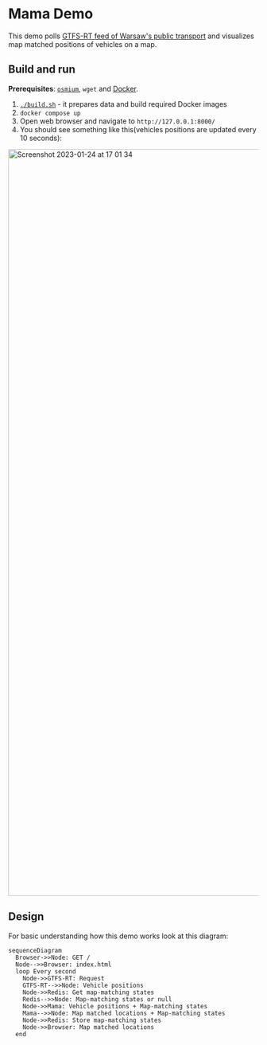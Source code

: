 # Mama Demo

This demo polls [GTFS-RT feed of Warsaw's public transport](https://mkuran.pl/gtfs/) and visualizes map matched positions of vehicles on a map.

## Build and run

**Prerequisites**: [`osmium`](https://osmcode.org/osmium-tool/), `wget` and [Docker](https://www.docker.com/).


1. [`./build.sh`](./build.sh) - it prepares data and build required Docker images
2. `docker compose up`
3. Open web browser and navigate to `http://127.0.0.1:8000/`
4. You should see something like this(vehicles positions are updated every 10 seconds):
<img width="1500" alt="Screenshot 2023-01-24 at 17 01 34" src="https://user-images.githubusercontent.com/266271/214345648-73f70fc9-fbd3-4e98-8f12-55eae71f3f24.png">


## Design

For basic understanding how this demo works look at this diagram:

```mermaid
sequenceDiagram 
  Browser->>Node: GET /
  Node-->>Browser: index.html
  loop Every second
    Node->>GTFS-RT: Request 
    GTFS-RT-->>Node: Vehicle positions
    Node->>Redis: Get map-matching states
    Redis-->>Node: Map-matching states or null
    Node->>Mama: Vehicle positions + Map-matching states
    Mama-->>Node: Map matched locations + Map-matching states
    Node->>Redis: Store map-matching states
    Node->>Browser: Map matched locations
  end
```
